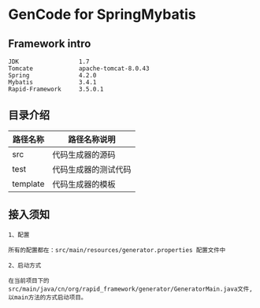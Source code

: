 # GenCode for SpringMybatis


## Framework intro

    JDK                 1.7
    Tomcate             apache-tomcat-8.0.43
    Spring              4.2.0
    Mybatis             3.4.1
    Rapid-Framework     3.5.0.1


## 目录介绍

路径名称|路径名称说明|
 --- | --- |
src| 代码生成器的源码|
test| 代码生成器的测试代码|
template |代码生成器的模板|


## 接入须知

    1、配置

    所有的配置都在：src/main/resources/generator.properties 配置文件中

    2、启动方式

    在当前项目下的src/main/java/cn/org/rapid_framework/generator/GeneratorMain.java文件,以main方法的方式启动项目。
